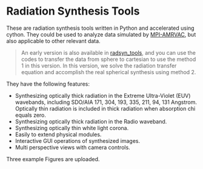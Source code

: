 # Radiation Synthesis Tools

These are radiation synthesis tools written in Python and accelerated using cython.
They could be used to analyze data simulated by [MPI-AMRVAC](https://github.com/amrvac/amrvac), 
but also applicable to other relevant data.
> An early version is also available in [radsyn_tools](https://github.com/gychen-NJU/radsyn_tools), and you can use the codes to transfer the data from sphere to cartesian to use the method 1 in this version. In this version, we solve the radiation transfer equation and accomplish the real spherical synthesis using method 2.

They have the following features:
- Synthesizing optically thick radiation in the Extreme Ultra-Violet (EUV) wavebands, including SDO/AIA 171, 304, 193, 335, 211, 94, 131 Angstrom. Optically thin radiation is included in thick radiation when absorption chi equals zero.
- Synthesizing optically thick radiation in the Radio waveband.
- Synthesizing optically thin white light corona.
- Easily to extend physical modules.
- Interactive GUI operations of synthesized images.
- Multi perspective views with camera controls.


Three example Figures are uploaded.
